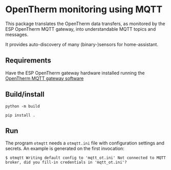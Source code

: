 # OpenTherm monitoring using MQTT

This package translates the OpenTherm data transfers, as monitored by
the ESP OpenTherm MQTT gateway, into understandable MQTT topics and
messages. 

It provides auto-discovery of many (binary-)sensors for home-assistant.

## Requirements

Have the ESP OpenTherm gateway hardware installed running the 
[OpenTherm MQTT gateway software](https://github.com/joshuisken/ot_mqtt_esp) 

## Build/install

`python -m build`

`pip install .`

## Run

The program `otmqtt` needs a `otmqtt.ini` file with configuration settings and secrets.
An example is generated on the first invocation:

`$ otmqtt
Writing default config to 'mqtt_ot.ini'
Not connected to MQTT broker, did you fill-in credentials in 'mqtt_ot.ini'?
`
